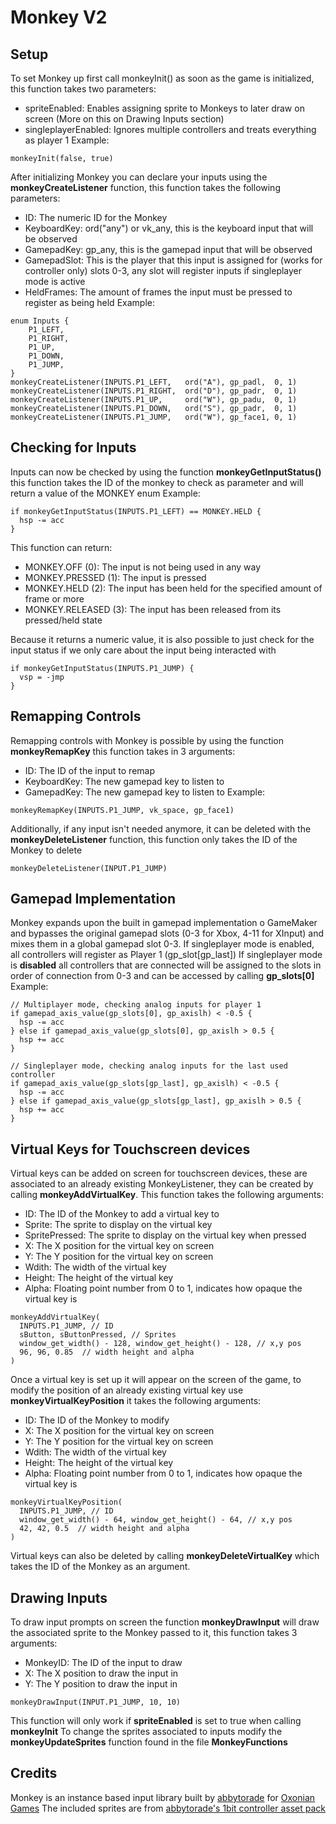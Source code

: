 # Monkey V2
## Setup
To set Monkey up first call monkeyInit() as soon as the game is initialized, this function takes two parameters:
- spriteEnabled: Enables assigning sprite to Monkeys to later draw on screen (More on this on Drawing Inputs section)
- singleplayerEnabled: Ignores multiple controllers and treats everything as player 1
Example:
```
monkeyInit(false, true)
```
After initializing Monkey you can declare your inputs using the **monkeyCreateListener** function, this function takes the following parameters:
- ID: The numeric ID for the Monkey
- KeyboardKey: ord("any") or vk_any, this is the keyboard input that will be observed
- GamepadKey: gp_any, this is the gamepad input that will be observed
- GamepadSlot: This is the player that this input is assigned for (works for controller only) slots 0-3, any slot will register inputs if singleplayer mode is active
- HeldFrames: The amount of frames the input must be pressed to register as being held
Example:
```
enum Inputs {
	P1_LEFT,
	P1_RIGHT,
	P1_UP,
	P1_DOWN,
	P1_JUMP,
}
monkeyCreateListener(INPUTS.P1_LEFT,   ord("A"), gp_padl,  0, 1)
monkeyCreateListener(INPUTS.P1_RIGHT,  ord("D"), gp_padr,  0, 1)
monkeyCreateListener(INPUTS.P1_UP,     ord("W"), gp_padu,  0, 1)
monkeyCreateListener(INPUTS.P1_DOWN,   ord("S"), gp_padr,  0, 1)
monkeyCreateListener(INPUTS.P1_JUMP,   ord("W"), gp_face1, 0, 1)
```
## Checking for Inputs
Inputs can now be checked by using the function **monkeyGetInputStatus()** this function takes the ID of the monkey to check as parameter and will return a value of the MONKEY enum
Example:
```
if monkeyGetInputStatus(INPUTS.P1_LEFT) == MONKEY.HELD {
  hsp -= acc
}
```
This function can return:
- MONKEY.OFF (0): The input is not being used in any way
- MONKEY.PRESSED (1): The input is pressed
- MONKEY.HELD (2): The input has been held for the specified amount of frame or more
- MONKEY.RELEASED (3): The input has been released from its pressed/held state

Because it returns a numeric value, it is also possible to just check for the input status if we only care about the input being interacted with
```
if monkeyGetInputStatus(INPUTS.P1_JUMP) {
  vsp = -jmp
}
```
## Remapping Controls
Remapping controls with Monkey is possible by using the function **monkeyRemapKey** this function takes in 3 arguments:
- ID: The ID of the input to remap
- KeyboardKey: The new gamepad key to listen to
- GamepadKey: The new gamepad key to listen to
Example:
```
monkeyRemapKey(INPUTS.P1_JUMP, vk_space, gp_face1)
```
Additionally, if any input isn't needed anymore, it can be deleted with the **monkeyDeleteListener** function, this function only takes the ID of the Monkey to delete
```
monkeyDeleteListener(INPUT.P1_JUMP)
```
## Gamepad Implementation
Monkey expands upon the built in gamepad implementation o GameMaker and bypasses the original gamepad slots (0-3 for Xbox, 4-11 for XInput) and mixes them in a global gamepad slot 0-3.
If singleplayer mode is enabled, all controllers will register as Player 1 (gp_slot[gp_last])
If singleplayer mode is **disabled** all controllers that are connected will be assigned to the slots in order of connection from 0-3 and can be accessed by calling **gp_slots[0]**
Example:
```
// Multiplayer mode, checking analog inputs for player 1
if gamepad_axis_value(gp_slots[0], gp_axislh) < -0.5 {
  hsp -= acc
} else if gamepad_axis_value(gp_slots[0], gp_axislh > 0.5 {
  hsp += acc
}

// Singleplayer mode, checking analog inputs for the last used controller
if gamepad_axis_value(gp_slots[gp_last], gp_axislh) < -0.5 {
  hsp -= acc
} else if gamepad_axis_value(gp_slots[gp_last], gp_axislh > 0.5 {
  hsp += acc
}
```
## Virtual Keys for Touchscreen devices
Virtual keys can be added on screen for touchscreen devices, these are associated to an already existing MonkeyListener, they can be created by calling **monkeyAddVirtualKey**. This function takes the following arguments:
- ID: The ID of the Monkey to add a virtual key to
- Sprite: The sprite to display on the virtual key
- SpritePressed: The sprite to display on the virtual key when pressed
- X: The X position for the virtual key on screen
- Y: The Y position for the virtual key on screen
- Wdith: The width of the virtual key
- Height: The height of the virtual key
- Alpha: Floating point number from 0 to 1, indicates how opaque the virtual key is
```
monkeyAddVirtualKey(
  INPUTS.P1_JUMP, // ID
  sButton, sButtonPressed, // Sprites
  window_get_width() - 128, window_get_height() - 128, // x,y pos
  96, 96, 0.85  // width height and alpha
)
```
Once a virtual key is set up it will appear on the screen of the game, to modify the position of an already existing virtual key use **monkeyVirtualKeyPosition** it takes the following arguments:
- ID: The ID of the Monkey to modify
- X: The X position for the virtual key on screen
- Y: The Y position for the virtual key on screen
- Wdith: The width of the virtual key
- Height: The height of the virtual key
- Alpha: Floating point number from 0 to 1, indicates how opaque the virtual key is
```
monkeyVirtualKeyPosition(
  INPUTS.P1_JUMP, // ID
  window_get_width() - 64, window_get_height() - 64, // x,y pos
  42, 42, 0.5  // width height and alpha
)
```
Virtual keys can also be deleted by calling **monkeyDeleteVirtualKey** which takes the ID of the Monkey as an argument.

## Drawing Inputs
To draw input prompts on screen the function **monkeyDrawInput** will draw the associated sprite to the Monkey passed to it, this function takes 3 arguments:
- MonkeyID: The ID of the input to draw
- X: The X position to draw the input in
- Y: The Y position to draw the input in
```
monkeyDrawInput(INPUT.P1_JUMP, 10, 10)
```
This function will only work if **spriteEnabled** is set to true when calling **monkeyInit**
To change the sprites associated to inputs modify the **monkeyUpdateSprites** function found in the file **MonkeyFunctions**

## Credits
Monkey is an instance based input library built by [abbytorade](https://bsky.app/profile/abbytorade.bsky.social) for [Oxonian Games](https://oxoniangames.itch.io)
The included sprites are from [abbytorade's 1bit controller asset pack](https://abbytorade.itch.io/1bitcontrollers)
